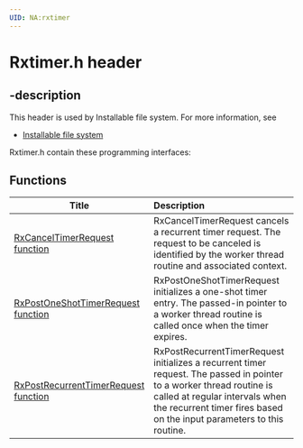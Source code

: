 ```yaml
---
UID: NA:rxtimer
---
```


# Rxtimer.h header

## -description

This header is used by Installable file system. For more information, see
- [Installable file system](../_ifsk/index.md)

Rxtimer.h contain these programming interfaces:


## Functions

| Title   | Description   |
| ---- |:---- |
| [RxCancelTimerRequest function](nf-rxtimer-rxcanceltimerrequest.md) | RxCancelTimerRequest cancels a recurrent timer request. The request to be canceled is identified by the worker thread routine and associated context. |
| [RxPostOneShotTimerRequest function](nf-rxtimer-rxpostoneshottimerrequest.md) | RxPostOneShotTimerRequest initializes a one-shot timer entry. The passed-in pointer to a worker thread routine is called once when the timer expires. |
| [RxPostRecurrentTimerRequest function](nf-rxtimer-rxpostrecurrenttimerrequest.md) | RxPostRecurrentTimerRequest initializes a recurrent timer request. The passed in pointer to a worker thread routine is called at regular intervals when the recurrent timer fires based on the input parameters to this routine. |
